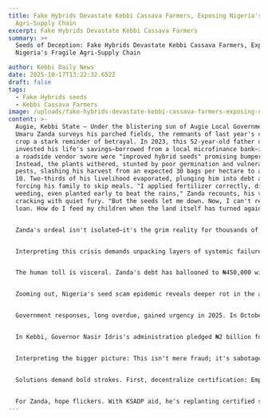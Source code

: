 ```yaml
---
title: Fake Hybrids Devastate Kebbi Cassava Farmers, Exposing Nigeria's Fragile
  Agri-Supply Chain
excerpt: Fake Hybrids Devastate Kebbi Cassava Farmers
summary: >+
  Seeds of Deception: Fake Hybrids Devastate Kebbi Cassava Farmers, Exposing
  Nigeria's Fragile Agri-Supply Chain

author: Kebbi Daily News
date: 2025-10-17T13:22:32.652Z
draft: false
tags:
  - Fake Hybrids seeds
  - Kebbi Cassava Farmers
image: /uploads/fake-hybrids-devastate-kebbi-cassava-farmers-exposing-nigeria-s-fragile-agri-supply-chain.jpg
content: >-
  Augie, Kebbi State – Under the blistering sun of Augie Local Government Area,
  Umaru Zanda surveys his parched fields, the remnants of last year's cassava
  crop a stark reminder of betrayal. In 2023, this 52-year-old father of seven
  invested his life's savings—borrowed from a local microfinance bank—into what
  a roadside vendor swore were "improved hybrid seeds" promising bumper yields.
  Instead, the plants withered, stunted by poor germination and vulnerability to
  pests, slashing his harvest from an expected 30 bags per hectare to a meager
  10. Two-thirds of his livelihood evaporated, plunging him into debt and
  forcing his family to skip meals. "I applied fertilizer correctly, did the
  weeding, even planted early to beat the rains," Zanda recounts, his voice
  cracking with quiet fury. "But the seeds let me down. Now, I can't repay the
  loan. How do I feed my children when the land itself has turned against me?"


  Zanda's ordeal isn't isolated—it's the grim reality for thousands of smallholder farmers across Nigeria's breadbasket regions, where counterfeit and substandard seeds masquerade as saviors, only to sow famine. Cassava, the staple that sustains over 80% of Nigerians and generates $1.5 billion in annual exports, should be a resilient cash cow. Yet, in Kebbi State—a northwest hub producing 1.2 million metric tons yearly—the crop's potential is undermined by a shadowy trade in fake inputs. Vendors hawk uncertified packets labeled as "high-yield hybrids" from the International Institute of Tropical Agriculture (IITA), often repackaged local grains or expired stock smuggled from porous borders. The result? Yields plummet by 50-70%, per a 2024 National Agricultural Seeds Council (NASC) audit, costing the sector billions and perpetuating a vicious cycle of poverty and food insecurity.


  Interpreting this crisis demands unpacking layers of systemic failure. At its core, seed fraud thrives on desperation. Kebbi's farmers, many like Zanda eking out less than ₦50,000 ($30) monthly, can't afford certified seeds at ₦15,000 per kilogram from agro-dealers. They turn to informal markets in Birnin Kebbi or Augie, where fakes flood in—70% of circulating seeds are adulterated or substandard, according to NASC data released in September 2025. These aren't harmless knockoffs; they're economic saboteurs. A single hectare's failure, as in Zanda's case, translates to ₦300,000 in lost revenue—enough to cover a family's annual food needs. Scaled nationally, fake seeds drain ₦200-300 billion yearly from agriculture, equivalent to 2% of GDP, exacerbating Nigeria's 33% food inflation rate as of October 2025. In the Sahel's fragile ecosystem, where climate variability already cuts cassava output by 20-30% due to erratic rains, subpar seeds amplify vulnerabilities, turning marginal lands into wastelands.


  The human toll is visceral. Zanda's debt has ballooned to ₦450,000 with interest, forcing him to sell two goats—his emergency buffer—and pull his eldest daughter from school to help on the farm. Across Augie LGA, a 2024 survey by the Kebbi State Agricultural Development Project (KSADP) found 65% of cassava farmers reporting yield losses linked to poor seeds, with women-headed households hit hardest: They lose 40% more due to limited access to extension services. This isn't just arithmetic—it's erosion of social fabric. In a state where 72% live below the poverty line, per World Bank 2025 metrics, such setbacks fuel migration to urban slums or, worse, banditry recruitment among idle youth. Zanda's neighbor, Aisha Ibrahim, a widowed farmer, echoes the despair: "My 2024 plot gave half what it should. Now, with floods looming, who will lend to a woman like me?" Her story, shared in a KSADP focus group, underscores gender inequities: Women comprise 60% of Nigeria's smallholders but access only 10% of certified inputs.


  Zooming out, Nigeria's seed scam epidemic reveals deeper rot in the agri-value chain. The 2023/2024 planting seasons saw a surge in counterfeits, spurred by post-COVID supply disruptions and naira devaluation, which hiked import costs for genuine hybrids by 150%. Smugglers exploit weak border controls—Kebbi's proximity to Niger aids influx of fakes from Morocco and China—while lax enforcement lets rogue dealers operate unchecked. A July 2025 Premium Times investigation exposed how some extension agents collude, certifying fakes for kickbacks, netting ₦50 million in illicit gains annually in the northwest alone. Cassava, propagated via stems rather than true seeds, is particularly susceptible: Fake "hybrids" often use diseased cuttings, spreading viral mosaics that wipe out entire fields. IITA estimates 25% of national losses—over 5 million tons in 2024—stem from this, idling processors and spiking garri prices by 40% in Kebbi markets.


  Government responses, long overdue, gained urgency in 2025. In October, the Federal Ministry of Agriculture launched an "Enforcement Monitoring Team" under NASC, vowing jail terms of up to 10 years for counterfeiters and ₦5 million fines. Minister of State for Agriculture, Mustapha Shehuri, declared, "Nigeria's food security dream dies with every fake seed planted. We will raid markets and seal borders." This aligns with the 2025-2029 National Seed Roadmap, allocating ₦100 billion for certified seed multiplication centers, including one in Aliero, Kebbi. Pilots in Oyo and Benue states distributed 500,000 bundles of verified cassava stems via subsidies, boosting yields 35% in trials. Yet, implementation lags: Only 20% of funds disbursed by Q3 2025, per Budget Office reports, hampered by bureaucratic red tape and state-federal tussles.


  In Kebbi, Governor Nasir Idris's administration pledged ₦2 billion for input subsidies in August 2025, but distribution favors political allies, alienating independents like Zanda. KSADP's mobile clinics—screening seeds on-site with portable labs—reached 5,000 farmers in Augie by September, but coverage is spotty. Experts like Dr. Fatima Bello, an agronomist at Usmanu Danfodiyo University, critique the top-down approach: "Punishment is reactive; we need farmer education and digital traceability. Blockchain apps for seed certification could cut fakes by 60%, as in Kenya's model." Her call resonates amid rising X chatter—though sparse, posts from #FarmersVoiceNG tag seed scams as "silent genocide" on rural economies.


  Interpreting the bigger picture: This isn't mere fraud; it's sabotage of Tinubu's "Agriculture for Food Security" pillar. With Nigeria's population hitting 230 million and arable land underutilized at 40%, fake seeds stall the 21st-century green revolution needed to feed Africa. Cassava could double exports to $3 billion by 2030 if yields hit 25 tons/ha, per FAO projections, creating 2 million jobs. But without reform, losses compound climate woes—2025's Sahel droughts already shaved 15% off Kebbi output—pushing import reliance and naira bleed.


  Solutions demand bold strokes. First, decentralize certification: Empower LGA agro-centers with NASC kits for instant testing, subsidized at ₦500 per sample. Second, farmer cooperatives like Augie's Cassava Growers Union—revitalized in 2024 with 2,000 members—should lead bulk procurement, slashing costs 30%. Third, integrate tech: IITA's GoSeed app, piloted in 2025, lets farmers scan QR codes for authenticity, with geo-fencing to flag border fakes. Federally, tie Anchor Borrowers' Programme loans to verified inputs, clawing back funds from defaulters. States like Kebbi must audit suppliers quarterly, blacklisting offenders.


  For Zanda, hope flickers. With KSADP aid, he's replanting certified stems this season, eyeing a 2026 recovery. "If the government truly fights for us, not just talks, we can rise," he says, hoe in hand. Yet, as harmattan dust swirls over Augie, the fields whisper warnings: Ignore the seeds of deception, and famine's harvest will be bitter indeed. Nigeria's farmers aren't asking for miracles—just seeds that deliver on promises. Until then, stories like Zanda's will multiply, one failed crop at a time.
---
```


